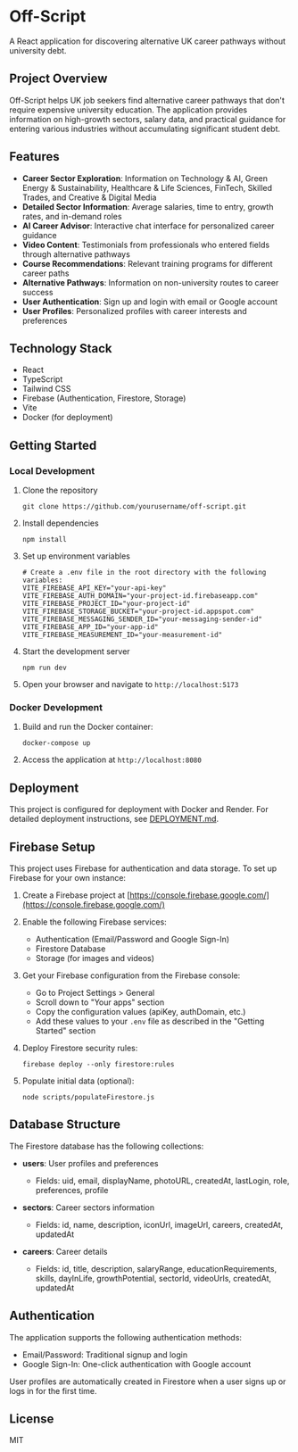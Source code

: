 # Off-Script

A React application for discovering alternative UK career pathways without university debt.

## Project Overview

Off-Script helps UK job seekers find alternative career pathways that don't require expensive university education. The application provides information on high-growth sectors, salary data, and practical guidance for entering various industries without accumulating significant student debt.

## Features

- **Career Sector Exploration**: Information on Technology & AI, Green Energy & Sustainability, Healthcare & Life Sciences, FinTech, Skilled Trades, and Creative & Digital Media
- **Detailed Sector Information**: Average salaries, time to entry, growth rates, and in-demand roles
- **AI Career Advisor**: Interactive chat interface for personalized career guidance
- **Video Content**: Testimonials from professionals who entered fields through alternative pathways
- **Course Recommendations**: Relevant training programs for different career paths
- **Alternative Pathways**: Information on non-university routes to career success
- **User Authentication**: Sign up and login with email or Google account
- **User Profiles**: Personalized profiles with career interests and preferences

## Technology Stack

- React
- TypeScript
- Tailwind CSS
- Firebase (Authentication, Firestore, Storage)
- Vite
- Docker (for deployment)

## Getting Started

### Local Development

1. Clone the repository
   ```
   git clone https://github.com/yourusername/off-script.git
   ```

2. Install dependencies
   ```
   npm install
   ```

3. Set up environment variables
   ```
   # Create a .env file in the root directory with the following variables:
   VITE_FIREBASE_API_KEY="your-api-key"
   VITE_FIREBASE_AUTH_DOMAIN="your-project-id.firebaseapp.com"
   VITE_FIREBASE_PROJECT_ID="your-project-id"
   VITE_FIREBASE_STORAGE_BUCKET="your-project-id.appspot.com"
   VITE_FIREBASE_MESSAGING_SENDER_ID="your-messaging-sender-id"
   VITE_FIREBASE_APP_ID="your-app-id"
   VITE_FIREBASE_MEASUREMENT_ID="your-measurement-id"
   ```

4. Start the development server
   ```
   npm run dev
   ```

5. Open your browser and navigate to `http://localhost:5173`

### Docker Development

1. Build and run the Docker container:
   ```
   docker-compose up
   ```

2. Access the application at `http://localhost:8080`

## Deployment

This project is configured for deployment with Docker and Render. For detailed deployment instructions, see [DEPLOYMENT.md](DEPLOYMENT.md).

## Firebase Setup

This project uses Firebase for authentication and data storage. To set up Firebase for your own instance:

1. Create a Firebase project at [https://console.firebase.google.com/](https://console.firebase.google.com/)

2. Enable the following Firebase services:
   - Authentication (Email/Password and Google Sign-In)
   - Firestore Database
   - Storage (for images and videos)

3. Get your Firebase configuration from the Firebase console:
   - Go to Project Settings > General
   - Scroll down to "Your apps" section
   - Copy the configuration values (apiKey, authDomain, etc.)
   - Add these values to your `.env` file as described in the "Getting Started" section

4. Deploy Firestore security rules:
   ```
   firebase deploy --only firestore:rules
   ```

5. Populate initial data (optional):
   ```
   node scripts/populateFirestore.js
   ```

## Database Structure

The Firestore database has the following collections:

- **users**: User profiles and preferences
  - Fields: uid, email, displayName, photoURL, createdAt, lastLogin, role, preferences, profile

- **sectors**: Career sectors information
  - Fields: id, name, description, iconUrl, imageUrl, careers, createdAt, updatedAt

- **careers**: Career details
  - Fields: id, title, description, salaryRange, educationRequirements, skills, dayInLife, growthPotential, sectorId, videoUrls, createdAt, updatedAt

## Authentication

The application supports the following authentication methods:

- Email/Password: Traditional signup and login
- Google Sign-In: One-click authentication with Google account

User profiles are automatically created in Firestore when a user signs up or logs in for the first time.

## License

MIT 